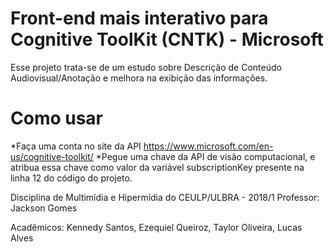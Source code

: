 # Front-end mais interativo para Cognitive ToolKit (CNTK) - Microsoft

Esse projeto trata-se de um estudo sobre Descrição de Conteúdo Audiovisual/Anotação e melhora na exibição das informações.

# Como usar
*Faça uma conta no site da API <https://www.microsoft.com/en-us/cognitive-toolkit/>
*Pegue uma chave da API de visão computacional, e atribua essa chave como valor da variável subscriptionKey
 presente na linha 12 do código do projeto.


Disciplina de Multimídia e Hipermídia do CEULP/ULBRA - 2018/1
Professor: Jackson Gomes

Acadêmicos: Kennedy Santos, Ezequiel Queiroz, Taylor Oliveira, Lucas Alves
